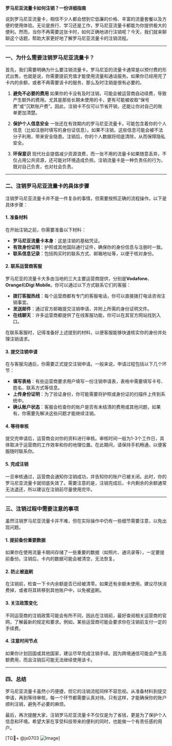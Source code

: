 **罗马尼亚流量卡如何注销？一份详细指南**

说到罗马尼亚流量卡，相信不少人都会想到它低廉的价格、丰富的流量套餐以及方便的使用体验。无论是旅行、学习还是工作，罗马尼亚流量卡都能为你提供极大的便利。然而，当你不再需要这张卡时，如何正确地进行注销呢？今天，我们就来聊聊这个话题，帮助大家更好地了解罗马尼亚流量卡的注销流程。

---

### **一、为什么需要注销罗马尼亚流量卡？**

首先，我们需要明确为什么要注销流量卡。罗马尼亚的流量卡通常是以预付费的形式出售，也就是说，你需要提前充值才能使用流量和通话服务。如果你已经用完了卡内的余额，或者不再需要该卡的服务，那么及时注销是很有必要的。

1. **避免不必要的费用**
   如果你的卡没有及时注销，可能会被运营商自动续费，导致产生额外的费用。尤其是那些长期未使用的卡，更有可能被收取“保号费”或“沉默账户费”。因此，注销卡不仅可以节省开销，还能让你对自己的账单更加清楚。

2. **保护个人信息安全**
   一张还在有效期内的罗马尼亚流量卡，可能包含着你的个人信息（比如注册时填写的身份证信息）。如果不注销，这些信息可能会被不法分子利用，带来安全隐患。注销后，你的个人数据将彻底清除，从而保障隐私安全。

3. **环保意识**
   现代社会提倡减少资源浪费，而一张不用的流量卡如果随意丢弃，不仅占用公共资源，还可能对环境造成负担。注销流量卡是一种负责任的行为，既对自己负责，也对社会负责。

---

### **二、注销罗马尼亚流量卡的具体步骤**

注销罗马尼亚流量卡并不是一件复杂的事情，但需要按照正确的流程操作。以下是具体步骤：

#### **1. 准备材料**
在开始注销之前，你需要准备以下材料：
- **罗马尼亚流量卡本身**：这是注销的基础凭证。
- **有效身份证明**：护照或其他国际通行证件，确保你的身份信息与注册时一致。
- **联系信息记录**：包括购买时的联系方式、邮箱地址等，以便于核对身份。

#### **2. 联系运营商客服**
罗马尼亚的流量卡大多由当地的三大主要运营商提供，分别是**Vodafone**、**Orange**和**Digi Mobile**。你可以通过以下方式联系它们的客服：
- **拨打客服热线**：每个运营商都有专门的客服电话，你可以直接拨打电话咨询注销事宜。
- **发送邮件**：通过官方邮箱提交注销申请，并附上所需的身份证明文件。
- **在线聊天**：许多运营商都提供了在线客服功能，你可以在其官方网站找到入口。

在联系客服时，记得准备好上述提到的材料，以便客服能够快速核实你的身份并处理注销请求。

#### **3. 提交注销申请**
在与客服沟通后，你需要正式提交注销申请。一般来说，申请过程包括以下几个环节：
- **填写表格**：有些运营商要求用户填写一份注销申请表，表格中需要填写卡号、姓名、联系方式等信息。
- **上传身份证明**：为了验证身份，你可能需要将护照或身份证的扫描件上传到系统中。
- **确认账户状态**：客服会检查你的账户是否有未结清的费用或其他问题，如果有，你需要先解决这些问题才能继续注销。

#### **4. 等待审核**
提交完申请后，运营商会对你的资料进行审核。审核时间一般为1-3个工作日，具体取决于运营商的工作效率和你的地理位置。在此期间，请保持手机畅通，以便客服随时联系你。

#### **5. 完成注销**
一旦审核通过，运营商会通知你注销成功，并告知你的账户已被关闭。此时，你的罗马尼亚流量卡就彻底失效了。需要注意的是，注销完成后，卡内剩余的余额通常无法退还，所以建议在注销前尽量使用完毕。

---

### **三、注销过程中需要注意的事项**

虽然注销罗马尼亚流量卡并不难，但在实际操作中仍有一些细节需要注意，以免出现问题。

#### **1. 提前备份重要数据**
如果你在使用流量卡期间存储了一些重要的数据（如照片、通讯录等），一定要提前备份。注销后，卡内的数据可能会被清空，无法恢复。

#### **2. 防止被盗刷**
在注销前，检查一下卡内余额是否已经被清零。如果还有余额未使用，建议尽快消费掉，或者将其转移到其他账户中，以免被盗刷。

#### **3. 关注政策变化**
不同运营商的注销政策可能会有所不同，因此在注销前，最好查阅相关运营商的官网，了解最新的规定和要求。例如，某些运营商可能会要求你在注销前支付一定的手续费。

#### **4. 注意时间节点**
如果你计划回国或其他国家，建议尽早完成注销手续。因为跨境通信可能会产生高额费用，而且注销后可能无法继续使用该卡。

---

### **四、总结**

罗马尼亚流量卡虽然小巧便捷，但它的注销流程同样不容忽视。从准备材料到提交申请，再到等待审核，每一个环节都需要认真对待。只有这样，才能确保你的账户顺利注销，避免不必要的麻烦。

最后，再次提醒大家，注销罗马尼亚流量卡不仅仅是为了省钱，更是为了保护个人信息和环境。希望大家在享受科技带来的便利的同时，也能做一个有责任感的用户。

[TG💪+ @jx0703 ![Image](https://github.com/user-attachments/assets/dbca1d08-cadb-493c-b0ec-ad6f7a83f270)]